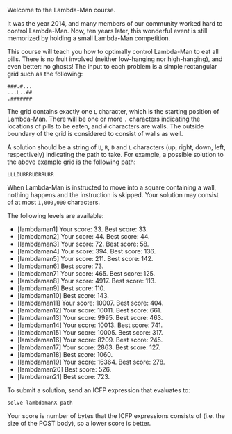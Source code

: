 Welcome to the Lambda-Man course.

It was the year 2014, and many members of our community worked hard to control Lambda-Man. Now, ten years later, this wonderful event is still memorized by holding a small Lambda-Man competition.

This course will teach you how to optimally control Lambda-Man to eat all pills. There is no fruit involved (neither low-hanging nor high-hanging), and even better: no ghosts! The input to each problem is a simple rectangular grid such as the following:

```
###.#...
...L..##
.#######
```

The grid contains exactly one `L` character, which is the starting position of Lambda-Man. There will be one or more `.` characters indicating the locations of pills to be eaten, and `#` characters are walls. The outside boundary of the grid is considered to consist of walls as well.

A solution should be a string of `U`, `R`, `D` and `L` characters (up, right, down, left, respectively) indicating the path to take. For example, a possible solution to the above example grid is the following path:
```
LLLDURRRUDRRURR
```
When Lambda-Man is instructed to move into a square containing a wall, nothing happens and the instruction is skipped. Your solution may consist of at most `1,000,000` characters.

The following levels are available:
* [lambdaman1] Your score: 33. Best score: 33.
* [lambdaman2] Your score: 44. Best score: 44.
* [lambdaman3] Your score: 72. Best score: 58.
* [lambdaman4] Your score: 394. Best score: 136.
* [lambdaman5] Your score: 211. Best score: 142.
* [lambdaman6] Best score: 73.
* [lambdaman7] Your score: 465. Best score: 125.
* [lambdaman8] Your score: 4917. Best score: 113.
* [lambdaman9] Best score: 110.
* [lambdaman10] Best score: 143.
* [lambdaman11] Your score: 10007. Best score: 404.
* [lambdaman12] Your score: 10011. Best score: 661.
* [lambdaman13] Your score: 9995. Best score: 463.
* [lambdaman14] Your score: 10013. Best score: 741.
* [lambdaman15] Your score: 10005. Best score: 317.
* [lambdaman16] Your score: 8209. Best score: 245.
* [lambdaman17] Your score: 2863. Best score: 127.
* [lambdaman18] Best score: 1060.
* [lambdaman19] Your score: 16364. Best score: 278.
* [lambdaman20] Best score: 526.
* [lambdaman21] Best score: 723.

To submit a solution, send an ICFP expression that evaluates to:

```
solve lambdamanX path
```

Your score is number of bytes that the ICFP expressions consists of (i.e. the size of the POST body), so a lower score is better.

